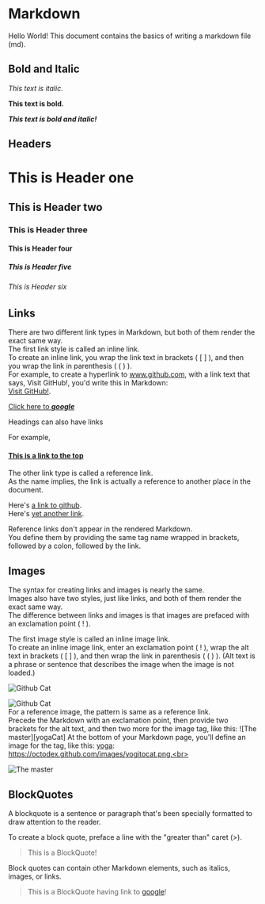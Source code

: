 # Markdown

Hello World!
This document contains the basics of writing a markdown file (md).

## Bold and Italic

_This text is italic._
<!-- Note that empty lines doesn't matter (do not affect the preview) in markdown. -->


**This text is bold.**

**_This text is bold and italic!_**

## Headers

# This is Header one
## This is Header two
### This is Header three
#### This is Header four
##### This is Header five
###### This is Header six
<!-- In general, headers one and six should be used sparingly. -->

## Links

There are two different link types in Markdown, but both of them render the exact same way. <br>
The first link style is called an inline link. <br>
To create an inline link, you wrap the link text in brackets ( [ ] ), and then you wrap the link in parenthesis ( ( ) ). <br>
For example, to create a hyperlink to www.github.com, with a link text that says, Visit GitHub!, you'd write this in Markdown: <br>
[Visit GitHub!](www.github.com).

[Click here to _**google**_](www.google.com)

Headings can also have links

For example,

#### [This is a link to the top](#Markdown)

The other link type is called a reference link. <br>
As the name implies, the link is actually a reference to another place in the document. <br>

Here's [a link to github][github].<br>
Here's [yet another link][google].

[github]: https://www.github.com
[google]: https://www.google.com

Reference links don't appear in the rendered Markdown. <br>
You define them by providing the same tag name wrapped in brackets, followed by a colon, followed by the link.

## Images

The syntax for creating links and images is nearly the same.<br>
Images also have two styles, just like links, and both of them render the exact same way. <br>
The difference between links and images is that images are prefaced with an exclamation point ( ! ).

The first image style is called an inline image link.<br>
To create an inline image link, enter an exclamation point ( ! ), wrap the alt text in brackets ( [ ] ), and then wrap the link in parenthesis ( ( ) ). (Alt text is a phrase or sentence that describes the image when the image is not loaded.)

![Github Cat](https://octodex.github.com/images/Fintechtocat.png)

<!-- The below image url is invalid, so the alt(alternative) text is displayed -->
![Github Cat](https://octodex.github.com/images/Fintechtocat123.png)
<br>
For a reference image, the pattern is same as a reference link.<br>
Precede the Markdown with an exclamation point, then provide two brackets for the alt text, and then two more for the image tag, like this: ![The master][yogaCat] At the bottom of your Markdown page, you'll define an image for the tag, like this: [yoga]: https://octodex.github.com/images/yogitocat.png.<br>

![The master][yoga]

[yoga]: https://octodex.github.com/images/yogitocat.png

## BlockQuotes

A blockquote is a sentence or paragraph that's been specially formatted to draw attention to the reader. 

To create a block quote, preface a line with the "greater than" caret (>).

>This is a BlockQuote!

Block quotes can contain other Markdown elements, such as italics, images, or links.

>This is a BlockQuote having link to [google](https://www.google.com)!